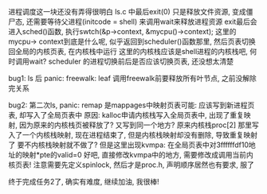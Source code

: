 
进程调度这一块还没有弄得很明白
ls.c 中最后exit(0) 只是释放文件资源, 变成僵尸态, 还需要等待父进程(initcode = shell) 来调用wait来释放进程资源
exit最后会进入sched()函数, 执行swtch(&p->context, &mycpu()->context);
这里的mycpu-> context到底是什么呢, 似乎返回到scheduler()函数那里, 然后页表切换回全局的内核页表, 在内核栈中运行
这里的内核栈应该是shell进程的内核栈吧, 何时调用wait?
scheduler 的进程切换前后是否应该切换页表, 还没想太清楚

bug1:
ls 后 panic: freewalk: leaf
调用freewalk前要释放所有叶节点, 之前没解除完关系

bug2:
第二次ls, panic: remap
是mappages中映射页表可能: 应该写到新进程页表, 却写入了全局页表中
原因: kalloc申请内核栈写入全局页表中, 出现了重复映射, 因为原来的内核栈页被释放了? 又写到同一个地方?
原来内核栈proc[2] 那里写入了一个内核栈映射, 现在进程结束了, 但是内核栈映射却没有删除, 导致重复映射了
要不内核栈映射就不做了? 但是这里出现kvmpa: 在全局页表中对3ffffffdf10地址的映射*pte的valid=0
好吧, 直接修改kvmpa中的地方, 需要修改成调用当前内核页表!
注意需要先定义spinlock, 然后才是proc.h, 声明顺序居然也有要求, 服了

终于完成任务2了, 确实有难度, 继续加油, 我很棒!